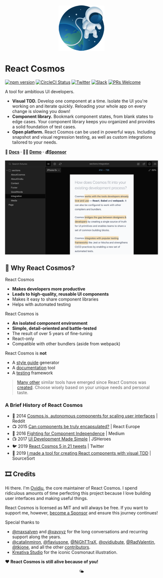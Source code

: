 <p align="center">
  <a href="https://reactcosmos.org"><img alt="Cosmos" src="cosmos.png"></a>
</p>

# React Cosmos

[![npm version](https://img.shields.io/npm/v/react-cosmos.svg?style=flat)](https://www.npmjs.com/package/react-cosmos) [![CircleCI Status](https://circleci.com/gh/react-cosmos/react-cosmos.svg?style=shield)](https://circleci.com/gh/react-cosmos/react-cosmos) [![Twitter](https://img.shields.io/twitter/follow/ReactCosmos.svg?color=%2338A1F3&label=twitter&style=flat)](https://twitter.com/ReactCosmos) [![Slack](https://join-react-cosmos.now.sh/badge.svg)](https://join-react-cosmos.now.sh/) [![PRs Welcome](https://img.shields.io/badge/PRs-welcome-brightgreen.svg)](https://github.com/react-cosmos/react-cosmos/blob/master/CONTRIBUTING.md#how-to-contribute)

A tool for ambitious UI developers.

- **Visual TDD.** Develop one component at a time. Isolate the UI you&apos;re
  working on and iterate quickly. Reloading your whole app on
  every change is slowing you down!
- **Component library.** Bookmark component states, from blank states to edge
  cases. Your component library keeps you organized and provides a solid
  foundation of test cases.
- **Open platform.** React Cosmos can be used in powerful ways. Including
  snapshot and visual regression testing, as well as custom integrations
  tailored to your needs.

**📜 [Docs](docs) · 👩‍🚀 [Demo](https://reactcosmos.org/live-demo/) · 💰[Sponsor](https://github.com/users/skidding/sponsorship)**

[![React Cosmos](next.png)](https://reactcosmos.org)

## 🤔 Why React Cosmos?

React Cosmos

- **Makes developers more productive**
- **Leads to high-quality, reusable UI components**
- Makes it easy to share component libraries
- Helps with automated testing

React Cosmos is

- **An isolated component environment**
- **Simple, detail-oriented and battle-tested**
- The result of over 5 years of fine-tuning
- React-only
- Compatible with other bundlers (aside from webpack)

React Cosmos is **not**

- A [style guide](https://react-styleguidist.js.org) generator
- A [documentation](https://www.docz.site) tool
- A [testing](https://github.com/testing-library/react-testing-library) framework

> [Many other](https://react-styleguidist.js.org/docs/cookbook.html#are-there-any-other-projects-like-this) similar tools have emerged since React Cosmos was [created](https://www.youtube.com/watch?v=t9V2oKK83Kg). Choose wisely based on your unique needs and personal taste.

### A Brief History of React Cosmos

- 📢 2014 [Cosmos.js, autonomous components for scaling user interfaces](https://www.reddit.com/r/javascript/comments/252cdy/cosmosjs_autonomous_components_for_scaling_user/) | Reddit
- 📺 2015 [Can components be truly encapsulated?](https://www.youtube.com/watch?v=t9V2oKK83Kg) | React Europe
- 📝 2016 [Fighting for Component Independence](https://medium.com/@skidding/fighting-for-component-independence-2a762ee53272) | Medium
- 📺 2017 [UI Development Made Simple](https://www.youtube.com/watch?v=C3tx999wbgM) | JSHeroes
- 🐦 2019 [React Cosmos 5 in 21 tweets](https://twitter.com/ReactCosmos/status/1189127279533793281) | Twitter
- 💬 2019 [I made a tool for creating React components with visual TDD](https://sourcesort.com/interview/ovidiu-chereches-react-cosmos) | SourceSort

## 🎞 Credits

Hi there. I'm [Ovidiu](https://twitter.com/skidding), the core maintainer of React Cosmos. I spend ridiculous amounts of time perfecting this project because I love building user interfaces and making useful things.

React Cosmos is licensed as MIT and will always be free. If you want to support me, however, [become a Sponsor](https://github.com/users/skidding/sponsorship) and ensure this journey continues!

Special thanks to

- [@maxsalven](https://github.com/maxsalven) and [@xavxyz](https://github.com/xavxyz) for the long conversations and recurring support along the years.
- [@catalinmiron](https://github.com/catalinmiron), [@flaviusone](https://github.com/flaviusone), [@NiGhTTraX](https://github.com/NiGhTTraX), [@ovidiubute](https://github.com/ovidiubute), [@RadValentin](https://github.com/RadValentin), [@tkjone](https://github.com/tkjone), and all the other [contributors](https://github.com/react-cosmos/react-cosmos/graphs/contributors).
- [Kreativa Studio](http://www.kreativa-studio.com/) for the iconic Cosmonaut illustration.

**❤️ React Cosmos is still alive because of you!**

<p align="center">🌤</p>
